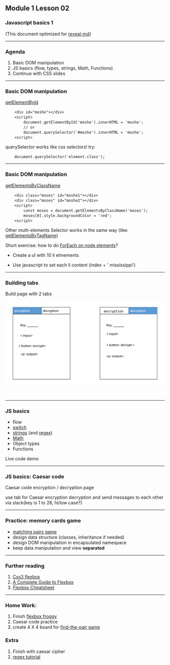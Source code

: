 ## Module 1 Lesson 02
### Javascript basics 1
(This document optimized for [reveal-md](https://github.com/webpro/reveal-md))


---

### Agenda
1. Basic DOM manipulation
1. JS basics (flow, types, strings,  Math, Functions)
1. Continue with CSS slides


---

### Basic DOM manipulation

[getElementById](https://developer.mozilla.org/en-US/docs/Web/API/Document/getElementById)
```
    <div id="moshe"></div>
    <script>
        document.getElementById('moshe').innerHTML = 'moshe';
        // or
        document.querySelector('#moshe').innerHTML = 'moshe';
    <script>
```

querySelector works like css selectors!
try: 
```
    document.querySelector('element.class');
```
<!-- .element: class="fragment" -->

---

### Basic DOM manipulation
[getElementsByClassName](https://developer.mozilla.org/en-US/docs/Web/API/Document/getElementsByClassName)
``` 
    <div class="moses" id="moshe1"></div>
    <div class="moses" id="moshe2"></div>
    <script>
        const moses = document.getElementsByClassName('moses');
        moses[0].style.backgroundColor = 'red';
    <script>
```
Other multi-elements Selector works in the same way (like: [getElementsByTagName](https://developer.mozilla.org/en-US/docs/Web/API/Document/getElementsByTagName))


Short exercise: how to do [ForEach on node elements](https://stackoverflow.com/questions/24775725/loop-through-childnodes)?
- Create a ul with 10 li elmements
<!-- .element: class="fragment" -->
- Use javascript to set each li content (index + ' mississippi')
<!-- .element: class="fragment" -->

---

### Building tabs

Build page with 2 tabs
<div style="height:300px">
    <img src="./assets/enc_dec_tabs.png">
</div>


---

### JS basics 
 - flow
 - [switch](https://www.w3schools.com/js/js_switch.asp)
 - [strings](https://developer.mozilla.org/en-US/docs/Web/JavaScript/Reference/Global_Objects/String) (and [regex](https://regexone.com/))
 - [Math](https://developer.mozilla.org/en-US/docs/Web/JavaScript/Reference/Global_Objects/Math)
 - Object types
 - Functions

Live code demo

---

### JS basics: Caesar code
Caesar code encryption / decryption page

use tab for Caesar encryption decryption and send messages to each other via slack(key is 1 to 26, hi/low case?)

---

### Practice: memory cards game
- [matching pairs game](http://mypuzzle.org/find-the-pair)
- design data structure (classes, inheritance if needed)
- design DOM manipulation in encapsulated namespace
- keep data manipulation and view **separated**

---
### Further reading
1. [Css3 flexbox](https://www.w3schools.com/css/css3_flexbox.asp)
1. [A Complete Guide to Flexbox](https://css-tricks.com/snippets/css/a-guide-to-flexbox/)
1. [Flexbox Cheatsheet](https://darekkay.com/dev/flexbox-cheatsheet.html)


---
### Home Work:
1. Finish [flexbox froggy](https://flexboxfroggy.com/)
1. Caesar code practice
1. create 4 X 4 board for [find-the-pair game](http://mypuzzle.org/find-the-pair)

### Extra
1. Finish with caesar cipher
1. [regex tutorial](https://regexone.com/)


